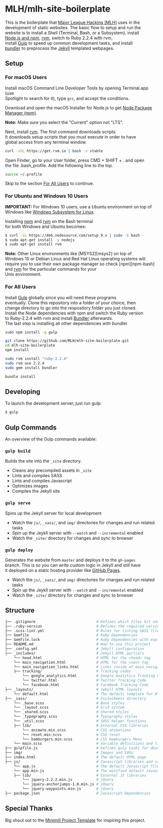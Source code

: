 # MLH/mlh-site-boilerplate

This is the boilerplate that [Major League Hacking (MLH)][mlh] uses in the  
development of static websites. The basic flow to setup and run the  
website is to install a Shell (Terminal, Bash, or a Subsystem), install  
[Node.js and npm][nodejs], [rvm][rvm], switch to Ruby 2.2.4 with rvm,  
install [Gulp][gulp] to speed up common development tasks, and install  
[bundler][bundler] to preprocess the [Jekyll][jekyll] templated webpages.  

## Setup

### **For macOS Users**

Install macOS Command Line Developer Tools by opening Terminal.app (use  
Spotlight to search for it), type ```gcc```, and accept the conditions.  

Download and open the macOS Installer for Node.js to get [Node Package  
Manager (npm)][npm-macOS].

**Note:** Make sure you select the "Current" option not "LTS".  

Next, install [rvm][rvm-macOS]. The first command downloads scripts  
It downloads setup scripts that you must execute in order to have  
global access from any terminal window.

```bash
curl -sSL https://get.rvm.io | bash -s stable
```

Open Finder, go to your User folder, press CMD + SHIFT + . and open  
the file .bash_profile. Add the following line to the top.

``` bash
source ~/.profile
```

Skip to the section [For All Users](#for-all-users) to continue.

### **For Ubuntu and Windows 10 Users**

**IMPORTANT:** For Windows 10 users, use a Ubuntu environment on top of  
Windows like [Windows Subsystem for Linux][bash-windows].  

Installing [npm][npm-linux] and [rvm][rvm-linux] on the Bash terminal  
for both Windows and Ubuntu becomes: 

```bash
$ curl -sL https://deb.nodesource.com/setup_9.x | sudo -E bash -
$ sudo apt-get install -y nodejs
$ sudo apt-get install rvm
```

**Note:** Other Linux environments like [MSYS2][msys2] on top of  
Windows 10 or Debian Linux and Red Hat Linux operating systems will  
require you to use their own package manager so check [npm][npm-bash]  
and [rvm][rvm-macOS] for the particular commands for your  
Unix environment.

### <a name="for-all-users"></a>**For All Users**

Install [Gulp][gulp] globally since you will need these programs  
eventually. Clone this repository into a folder of your choice, then  
change directory to go into the respository folder you just cloned.  
Install the Node dependencies with npm and switch the Ruby version  
to Ruby-2.2.4 with rvm and install [Bundler][bundler] afterwards.  
The last step is installing all other dependencies with bundler.

```bash
sudo npm install -g gulp

git clone https://github.com/MLH/mlh-site-boilerplate.git
cd mlh-site-boilerplate
npm install

sudo rvm install "ruby-2.2.4"
sudo rvm use 2.2.4
sudo gem install bundler

bundle install
```

## Developing

To launch the development server, just run gulp:

```bash
$ gulp
```

## Gulp Commands

An overview of the Gulp commands available:

### `gulp build`

Builds the site into the `_site` directory.

 - Cleans any precompiled assets in `_site`
 - Lints and compiles SASS
 - Lints and compiles Javascript
 - Optimizes images
 - Compiles the Jekyll site

### `gulp serve`

Spins up the Jekyll server for local development

 - Watch the `js/`, `_sass/`, and `img/` directories for changes and run
   related tasks
 - Spin up the Jeykll server with `--watch` and `--incremental` enabled
 - Watch the `_site/` directory for changes and sync to browser

### `gulp deploy`

Generates the website from `master` and deploys it to the `gh-pages`  
branch. This is so you can write custom logic in Jekyll and still have  
it deployed on a static hosting provider like [GitHub Pages][github-pages].

 - Watch the `js/`, `_sass/`, and `img/` directories for changes and run
   related tasks
 - Spin up the Jeykll server with `--watch` and `--incremental` enabled
 - Watch the `_site/` directory for changes and sync to browser

## Structure

```bash
├── .gitignore                            # Defines which files Git should diregard
├── .ruby-version                         # Defines the required version of Ruby
├── .scss-lint.yml                        # Rules for linting SASS files
├── Gemfile                               # Ruby Dependencies
├── Gemfile.lock                          # Ruby Dependencies with explicit versions
├── README.md                             # How to use this project
├── _config.yml                           # Jekyll configuration
├── _includes/                            # Jekyll HTML partials
    └── head.html                         # HTML for the <head> tag
    └── main_navigation.html              # HTML for the <nav> tag
    └── main_navigation_links.html        # Links inside of main_navigation.html
    ├── tracking/                         # Tracking codes
        └── google_analytics.html         # Google Analytics Tracking Code
        └── twitter.html                  # Twitter Tracking Code
        └── facebook.html                 # Facebook Tracking Code
├── _layouts/                             # Jekyll HTML layouts
    └── default.html                      # The default template for HTML pages
├── _sass/                                # Stylesheets directory
    └── _base.scss                        # Base styles
    └── _layout.scss                      # Grid system
    └── _shared.scss                      # Shared styles
    └── _typography.scss                  # Typography styles
    └── _util.scss                        # SASS helper functions
    ├── lib/                              # External CSS libraries
        └── animate.min.scss              # CSS animations
        └── reset.min.scss                # CSS reset
        └── hamburgers.min.scss           # CSS Hamburgers Menu
    └── main.scss                         # Variable definitions and list of SASS partials to compile
├── gulpfile.js                           # Defines gulp tasks for development
├── img/                                  # Images and SVGs
├── index.html                            # The default HTML page
├── js/                                   # Javascript libraries and scripts
    └── app.js                            # The default Javascript file
    └── app.min.js                        # The minified default Javascript file
    ├── lib/                              # External JS libraries
        └── jquery-2.2.2.min.js           # jQuery
        └── jquery-anchorjumps-1.0.min.js # jQuery
        └── jquery-waypoints.min.js       # jQuery
├── package.json                          # Javascript Dependencies
```

## Special Thanks

Big shout out to the [Minimill Project Template](https://github.com/minimill/project-template)
for inspiring this project.

[rvm]: https://rvm.io/
[rvm-macOS]: https://rvm.io/rvm/install
[rvm-linux]: https://rvm.io/rvm/install

[nodejs]: https://nodejs.org/
[npm-macOS]: https://nodejs.org/en/download/
[npm-linux]: https://nodejs.org/en/download/package-manager/

[bash-windows]: https://docs.microsoft.com/en-us/windows/wsl/install-win10
[msys2-windows]: http://www.msys2.org/
[homebrew-mac]: https://brew.sh

[mlh]: http://mlh.io
[github-pages]: https://pages.github.com
[jekyll]: https://jekyllrb.com
[gulp]: http://gulpjs.com/
[bundler]: http://bundler.io/
